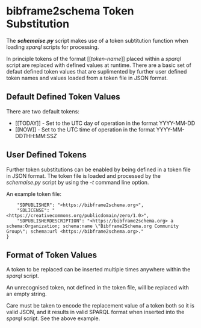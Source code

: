 # bibframe2schema Token Substitution

The ***schemaise.py*** script makes use of a token subtitution function when loading *sparql* scripts for processing.

In principle tokens of the format [[*token-name*]] placed within a *sparql* script are replaced with defined values at runtime.  There are a basic set of defaut defined token values that are suplimented by further user defined token names and values loaded from a token file in JSON format.

## Default Defined Token Values
There are two default tokens:
* [[TODAY]] - Set to the UTC day of operation in the format YYYY-MM-DD
* [[NOW]] - Set to the UTC time of operation in the format YYYY-MM-DD*T*HH:MM:SS*Z*

## User Defined Tokens
Further token substitutions can be enabled by being defined in a token file in JSON format.  The token file is loaded and processed by the *schemaise.py* script by using the *-t* command line option.

An example token file:
```{
    "SDPUBLISHER": "<https://bibframe2schema.org>", 
    "SDLICENSE": "<https://creativecommons.org/publicdomain/zero/1.0>",
    "SDPUBLISHERDESCRIPTION": "<https://bibframe2schema.org> a schema:Organization; schema:name \"Bibframe2Schema.org Community Group\"; schema:url <https://bibframe2schema.org>."
}
```

## Format of Token Values
A token to be replaced can be inserted multiple times anywhere within the *sparql* script.

An unrecognised token, not defined in the token file, will be replaced with an empty string.

Care must be taken to encode the replacement value of a token both so it is valid JSON, and it results in valid SPARQL format when inserted into the *sparql* script. See the above example.
